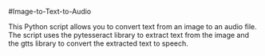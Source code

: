 #Image-to-Text-to-Audio

This Python script allows you to convert text from an image to an audio file. The script uses the pytesseract library to extract text from the image and the gtts library to convert the extracted text to speech.
